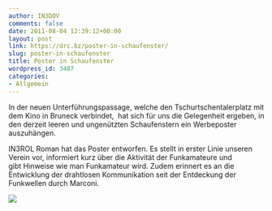 ```yaml
---
author: IN3DOV
comments: false
date: 2011-08-04 12:39:12+00:00
layout: post
link: https://drc.bz/poster-in-schaufenster/
slug: poster-in-schaufenster
title: Poster in Schaufenster
wordpress_id: 3487
categories:
- Allgemein
---
```


In der neuen Unterführungspassage, welche den Tschurtschentalerplatz mit dem Kino in Bruneck verbindet,  hat sich für uns die Gelegenheit ergeben, in den derzeit leeren und ungenützten Schaufenstern ein Werbeposter auszuhängen.

IN3ROL Roman hat das Poster entworfen. Es stellt in erster Linie unseren Verein vor, informiert kurz über die Aktivität der Funkamateure und gibt Hinweise wie man Funkamateur wird. Zudem erinnert es an die Entwicklung der drahtlosen Kommunikation seit der Entdeckung der Funkwellen durch Marconi.

[![](https://drc.bz/wp-content/uploads/2011/08/Poster.jpg)](https://drc.bz/wp-content/uploads/2011/08/Poster.jpg)[](https://drc.bz/wp-content/uploads/2011/08/Vorschlag-Roman1.pdf)
